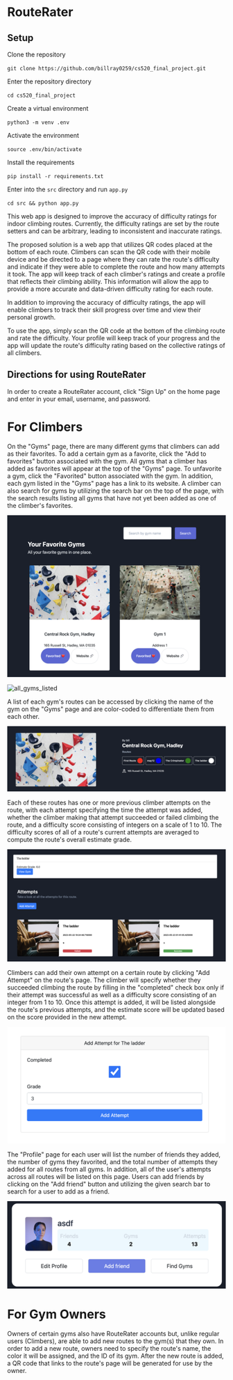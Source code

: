 # RouteRater


## Setup

Clone the repository

`git clone https://github.com/billray0259/cs520_final_project.git`

Enter the repository directory

`cd cs520_final_project`

Create a virtual environment

`python3 -m venv .env`

Activate the environment

`source .env/bin/activate`

Install the requirements

`pip install -r requirements.txt`

Enter into the `src` directory and run `app.py`

`cd src && python app.py`


This web app is designed to improve the accuracy of difficulty ratings for indoor climbing routes. Currently, the difficulty ratings are set by the route setters and can be arbitrary, leading to inconsistent and inaccurate ratings.

The proposed solution is a web app that utilizes QR codes placed at the bottom of each route. Climbers can scan the QR code with their mobile device and be directed to a page where they can rate the route's difficulty and indicate if they were able to complete the route and how many attempts it took. The app will keep track of each climber's ratings and create a profile that reflects their climbing ability. This information will allow the app to provide a more accurate and data-driven difficulty rating for each route.

In addition to improving the accuracy of difficulty ratings, the app will enable climbers to track their skill progress over time and view their personal growth.

To use the app, simply scan the QR code at the bottom of the climbing route and rate the difficulty. Your profile will keep track of your progress and the app will update the route's difficulty rating based on the collective ratings of all climbers.

## Directions for using RouteRater

In order to create a RouteRater account, click "Sign Up" on the home page and enter in your email, username, and password.

# For Climbers

On the "Gyms" page, there are many different gyms that climbers can add as their favorites. To add a certain gym as a favorite, click the "Add to favorites" button associated with the gym. All gyms that a climber has added as favorites will appear at the top of the "Gyms" page. To unfavorite a gym, click the "Favorited" button associated with the gym. In addition, each gym listed in the "Gyms" page has a link to its website. A climber can also search for gyms by utilizing the search bar on the top of the page, with the search results listing all gyms that have not yet been added as one of the climber's favorites.

![favorite gyms](readme_screenshots/favorite_gyms.png)

![all_gyms_listed](readme_screenshots/all_gyms_listed.png)

A list of each gym's routes can be accessed by clicking the name of the gym on the "Gyms" page and are color-coded to differentiate them from each other.

![central rock gym](readme_screenshots/central_rock_gym.png)

Each of these routes has one or more previous climber attempts on the route, with each attempt specifying the time the attempt was added, whether the climber making that attempt succeeded or failed climbing the route, and a difficulty score consisting of integers on a scale of 1 to 10. The difficulty scores of all of a route's current attempts are averaged to compute the route's overall estimate grade.

![route page](readme_screenshots/route_page.png)

Climbers can add their own attempt on a certain route by clicking "Add Attempt" on the route's page. The climber will specify whether they succeeded climbing the route by filling in the "completed" check box only if their attempt was successful as well as a difficulty score consisting of an integer from 1 to 10. Once this attempt is added, it will be listed alongside the route's previous attempts, and the estimate score will be updated based on the score provided in the new attempt.

![add attempt](readme_screenshots/add_attempt.png)

The "Profile" page for each user will list the number of friends they added, the number of gyms they favorited, and the total number of attempts they added for all routes from all gyms. In addition, all of the user's attempts across all routes will be listed on this page. Users can add friends by clicking on the "Add friend" button and utilizing the given search bar to search for a user to add as a friend.

![user profile](readme_screenshots/profile.png)

# For Gym Owners

Owners of certain gyms also have RouteRater accounts but, unlike regular users (Climbers), are able to add new routes to the gym(s) that they own. In order to add a new route, owners need to specify the route's name, the color it will be assigned, and the ID of its gym. After the new route is added, a QR code that links to the route's page will be generated for use by the owner.